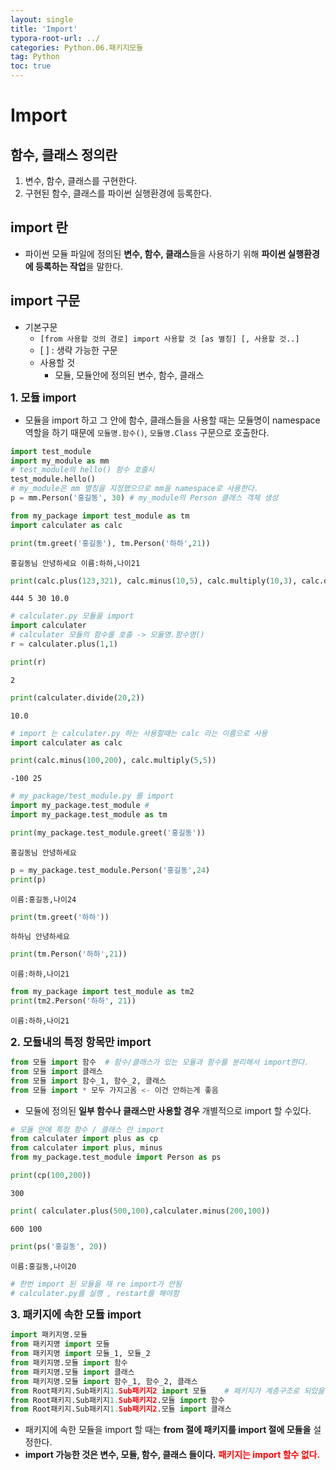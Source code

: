 ```yaml
---
layout: single
title: 'Import'
typora-root-url: ../
categories: Python.06.패키지모듈
tag: Python
toc: true
---
```


# Import

## 함수, 클래스 정의란

1. 변수, 함수, 클래스를 구현한다.
2. 구현된 함수, 클래스를 파이썬 실행환경에 등록한다.
## import 란
- 파이썬 모듈 파일에 정의된 **변수, 함수, 클래스**들을 사용하기 위해 **파이썬 실행환경에 등록하는 작업**을 말한다.

## import 구문
- 기본구문
    - `[from 사용할 것의 경로] import 사용할 것 [as 별칭] [, 사용할 것..]`
    - \[ \] : 생략 가능한 구문
    - 사용할 것
        - 모듈, 모듈안에 정의된 변수, 함수, 클래스

<b style='font-size:1.2em'> 1. 모듈 import</b>

- 모듈을 import 하고 그 안에 함수, 클래스들을 사용할 때는 모듈명이 namespace 역할을 하기 때문에 `모듈명.함수()`, `모듈명.Class` 구문으로 호출한다.
```python
import test_module
import my_module as mm
# test_module의 hello() 함수 호출시
test_module.hello()
# my_module은 mm 별칭을 지정했으므로 mm을 namespace로 사용한다.
p = mm.Person('홍길동', 30) # my_module의 Person 클래스 객체 생성
```


```python
from my_package import test_module as tm
import calculater as calc
```


```python
print(tm.greet('홍길동'), tm.Person('하하',21))
```

    홍길동님 안녕하세요 이름:하하,나이21



```python
print(calc.plus(123,321), calc.minus(10,5), calc.multiply(10,3), calc.divide(20,2))
```

    444 5 30 10.0



```python
# calculater.py 모듈을 import
import calculater
# calculater 모듈의 함수를 호출 -> 모듈명.함수명()
r = calculater.plus(1,1)
```


```python
print(r)
```

    2



```python
print(calculater.divide(20,2))
```

    10.0



```python
# import 는 calculater.py 하는 사용할때는 calc 라는 이름으로 사용
import calculater as calc
```


```python
print(calc.minus(100,200), calc.multiply(5,5))
```

    -100 25



```python
# my_package/test_module.py 를 import
import my_package.test_module # 
import my_package.test_module as tm
```


```python
print(my_package.test_module.greet('홍길동'))
```

    홍길동님 안녕하세요



```python
p = my_package.test_module.Person('홍길동',24)
print(p)
```

    이름:홍길동,나이24



```python
print(tm.greet('하하'))
```

    하하님 안녕하세요



```python
print(tm.Person('하하',21))
```

    이름:하하,나이21



```python
from my_package import test_module as tm2
print(tm2.Person('하하', 21))
```

    이름:하하,나이21


<b style='font-size:1.2em'>2. 모듈내의 특정 항목만 import</b>
```python 
from 모듈 import 함수  # 함수/클래스가 있는 모듈과 함수를 분리해서 import한다.
from 모듈 import 클래스
from 모듈 import 함수_1, 함수_2, 클래스
from 모듈 import * 모두 가지고옴 <- 이건 안하는게 좋음
```
- 모듈에 정의된 **일부 함수나 클래스만 사용할 경우** 개별적으로 import 할 수있다.


```python
# 모듈 안에 특정 함수 / 클래스 만 import
from calculater import plus as cp
from calculater import plus, minus
from my_package.test_module import Person as ps
```


```python
print(cp(100,200))
```

    300



```python
print( calculater.plus(500,100),calculater.minus(200,100))
```

    600 100



```python
print(ps('홍길동', 20))
```

    이름:홍길동,나이20



```python
# 한번 import 된 모듈을 재 re import가 안됨
# calculater.py를 실행 , restart를 해야함
```

<b style='font-size:1.2em'>3. 패키지에 속한 모듈 import</b>

```python
import 패키지명.모듈
from 패키지명 import 모듈
from 패키지명 import 모듈_1, 모듈_2
from 패키지명.모듈 import 함수
from 패키지명.모듈 import 클래스
from 패키지명.모듈 import 함수_1, 함수_2, 클래스
from Root패키지.Sub패키지1.Sub패키지2 import 모듈    # 패키지가 계층구조로 되있을 경우 `.` 으로 이용해 나열한다.
from Root패키지.Sub패키지1.Sub패키지2.모듈 import 함수
from Root패키지.Sub패키지1.Sub패키지2.모듈 import 클래스
```

- 패키지에 속한 모듈을 import 할 때는 **from 절에 패키지를 import 절에 모듈을** 설정한다.
- **import 가능한 것은 변수, 모듈, 함수, 클래스 들이다.**  <b style='color:red'>패키지는 import 할수 없다.</b>
